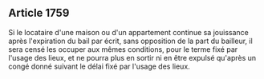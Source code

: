 Article 1759
----
Si le locataire d'une maison ou d'un appartement continue sa jouissance après
l'expiration du bail par écrit, sans opposition de la part du bailleur, il sera
censé les occuper aux mêmes conditions, pour le terme fixé par l'usage des
lieux, et ne pourra plus en sortir ni en être expulsé qu'après un congé donné
suivant le délai fixé par l'usage des lieux.
